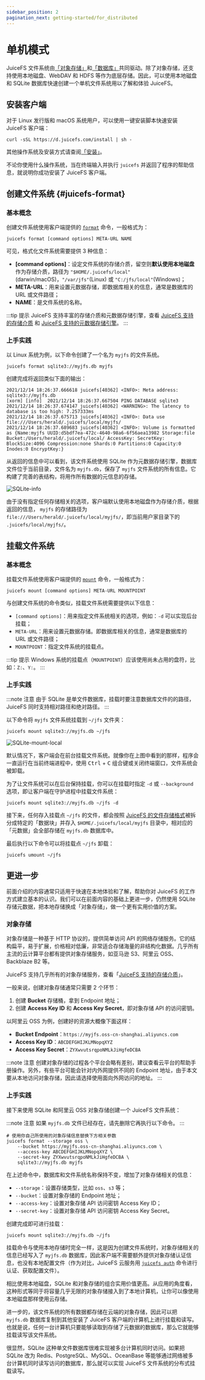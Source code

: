 ```yaml
---
sidebar_position: 2
pagination_next: getting-started/for_distributed
---
```


# 单机模式

JuiceFS 文件系统由[「对象存储」](../reference/how_to_set_up_object_storage.md)和[「数据库」](../reference/how_to_set_up_metadata_engine.md)共同驱动。除了对象存储，还支持使用本地磁盘、WebDAV 和 HDFS 等作为底层存储。因此，可以使用本地磁盘和 SQLite 数据库快速创建一个单机文件系统用以了解和体验 JuiceFS。

## 安装客户端

对于 Linux 发行版和 macOS 系统用户，可以使用一键安装脚本快速安装 JuiceFS 客户端：

```shell
curl -sSL https://d.juicefs.com/install | sh -
```

其他操作系统及安装方式请查阅[「安装」](installation.md)。

不论你使用什么操作系统，当在终端输入并执行 `juicefs` 并返回了程序的帮助信息，就说明你成功安装了 JuiceFS 客户端。

## 创建文件系统 {#juicefs-format}

### 基本概念

创建文件系统使用客户端提供的 [`format`](../reference/command_reference.mdx#format) 命令，一般格式为：

```shell
juicefs format [command options] META-URL NAME
```

可见，格式化文件系统需要提供 3 种信息：

- **[command options]**：设定文件系统的存储介质，留空则**默认使用本地磁盘**作为存储介质，路径为 `"$HOME/.juicefs/local"`(darwin/macOS)，`"/var/jfs"`(Linux) 或 `"C:/jfs/local"`(Windows)；
- **META-URL**：用来设置元数据存储，即数据库相关的信息，通常是数据库的 URL 或文件路径；
- **NAME**：是文件系统的名称。

:::tip 提示
JuiceFS 支持丰富的存储介质和元数据存储引擎，查看 [JuiceFS 支持的存储介质](../reference/how_to_set_up_object_storage.md) 和 [JuiceFS 支持的元数据存储引擎](../reference/how_to_set_up_metadata_engine.md)。
:::

### 上手实践

以 Linux 系统为例，以下命令创建了一个名为 `myjfs` 的文件系统。

```shell
juicefs format sqlite3://myjfs.db myjfs
```

创建完成将返回类似下面的输出：

```shell {1,4}
2021/12/14 18:26:37.666618 juicefs[40362] <INFO>: Meta address: sqlite3://myjfs.db
[xorm] [info]  2021/12/14 18:26:37.667504 PING DATABASE sqlite3
2021/12/14 18:26:37.674147 juicefs[40362] <WARNING>: The latency to database is too high: 7.257333ms
2021/12/14 18:26:37.675713 juicefs[40362] <INFO>: Data use file:///Users/herald/.juicefs/local/myjfs/
2021/12/14 18:26:37.689683 juicefs[40362] <INFO>: Volume is formatted as {Name:myjfs UUID:d5bdf7ea-472c-4640-98a6-6f56aea13982 Storage:file Bucket:/Users/herald/.juicefs/local/ AccessKey: SecretKey: BlockSize:4096 Compression:none Shards:0 Partitions:0 Capacity:0 Inodes:0 EncryptKey:}
```

从返回的信息中可以看到，该文件系统使用 SQLite 作为元数据存储引擎，数据库文件位于当前目录，文件名为 `myjfs.db`，保存了 `myjfs` 文件系统的所有信息。它构建了完善的表结构，将用作所有数据的元信息的存储。

![SQLite-info](../images/sqlite-info.png)

由于没有指定任何存储相关的选项，客户端默认使用本地磁盘作为存储介质，根据返回的信息， `myjfs` 的存储路径为 `file:///Users/herald/.juicefs/local/myjfs/`，即当前用户家目录下的 `.juicefs/local/myjfs/`。

## 挂载文件系统

### 基本概念

挂载文件系统使用客户端提供的 [`mount`](../reference/command_reference.mdx#mount) 命令，一般格式为：

```shell
juicefs mount [command options] META-URL MOUNTPOINT
```

与创建文件系统的命令类似，挂载文件系统需要提供以下信息：

- `[command options]`：用来指定文件系统相关的选项，例如：`-d` 可以实现后台挂载；
- `META-URL`：用来设置元数据存储。即数据库相关的信息，通常是数据库的 URL 或文件路径；
- `MOUNTPOINT`：指定文件系统的挂载点。

:::tip 提示
Windows 系统的挂载点（`MOUNTPOINT`）应该使用尚未占用的盘符，比如：`Z:`、`Y:`。
:::

### 上手实践

:::note 注意
由于 SQLite 是单文件数据库，挂载时要注意数据库文件的的路径，JuiceFS 同时支持相对路径和绝对路径。
:::

以下命令将 `myjfs` 文件系统挂载到 `~/jfs` 文件夹：

```shell
juicefs mount sqlite3://myjfs.db ~/jfs
```

![SQLite-mount-local](../images/sqlite-mount-local.png)

默认情况下，客户端会在前台挂载文件系统。就像你在上图中看到的那样，程序会一直运行在当前终端进程中，使用 <kbd>Ctrl</kbd> + <kbd>C</kbd> 组合键或关闭终端窗口，文件系统会被卸载。

为了让文件系统可以在后台保持挂载，你可以在挂载时指定 `-d` 或 `--background` 选项，即让客户端在守护进程中挂载文件系统：

```shell
juicefs mount sqlite3://myjfs.db ~/jfs -d
```

接下来，任何存入挂载点 `~/jfs` 的文件，都会按照 [JuiceFS 的文件存储格式](../introduction/architecture.md#how-juicefs-store-files)被拆分成特定的「数据块」并存入 `$HOME/.juicefs/local/myjfs` 目录中，相对应的「元数据」会全部存储在 `myjfs.db` 数据库中。

最后执行以下命令可以将挂载点 `~/jfs` 卸载：

```shell
juicefs umount ~/jfs
```

## 更进一步

前面介绍的内容通常只适用于快速在本地体验和了解，帮助你对 JuiceFS 的工作方式建立基本的认识。我们可以在前面内容的基础上更进一步，仍然使用 SQLite 存储元数据，把本地存储换成「对象存储」，做一个更有实用价值的方案。

### 对象存储

对象存储是一种基于 HTTP 协议的，提供简单访问 API 的网络存储服务。它的结构扁平，易于扩展，价格相对低廉，非常适合存储海量的非结构化数据。几乎所有主流的云计算平台都有提供对象存储服务，如亚马逊 S3、阿里云 OSS、Backblaze B2 等。

JuiceFS 支持几乎所有的对象存储服务，查看「[JuiceFS 支持的存储介质](../reference/how_to_set_up_object_storage.md)」。

一般来说，创建对象存储通常只需要 2 个环节：

1. 创建 **Bucket** 存储桶，拿到 Endpoint 地址；
2. 创建 **Access Key ID** 和 **Access Key Secret**，即对象存储 API 的访问密钥。

以阿里云 OSS 为例，创建好的资源大概像下面这样：

- **Bucket Endpoint**：`https://myjfs.oss-cn-shanghai.aliyuncs.com`
- **Access Key ID**：`ABCDEFGHIJKLMNopqXYZ`
- **Access Key Secret**：`ZYXwvutsrqpoNMLkJiHgfeDCBA`

:::note 注意
创建对象存储的过程各个平台会略有差别，建议查看云平台的帮助手册操作。另外，有些平台可能会针对内外网提供不同的 Endpoint 地址，由于本文要从本地访问对象存储，因此请选择使用面向外网访问的地址。
:::

### 上手实践

接下来使用 SQLite 和阿里云 OSS 对象存储创建一个 JuiceFS 文件系统：

:::note 注意
如果 `myjfs.db` 文件已经存在，请先删除它再执行以下命令。
:::

```shell
# 使用你自己所使用的对象存储信息替换下方相关参数
juicefs format --storage oss \
    --bucket https://myjfs.oss-cn-shanghai.aliyuncs.com \
    --access-key ABCDEFGHIJKLMNopqXYZ \
    --secret-key ZYXwvutsrqpoNMLkJiHgfeDCBA \
    sqlite3://myjfs.db myjfs
```

在上述命令中，数据库和文件系统名称保持不变，增加了对象存储相关的信息：

- `--storage`：设置存储类型，比如 `oss`、`s3` 等；
- `--bucket`：设置对象存储的 Endpoint 地址；
- `--access-key`：设置对象存储 API 访问密钥 Access Key ID；
- `--secret-key`：设置对象存储 API 访问密钥 Access Key Secret。

创建完成即可进行挂载：

```shell
juicefs mount sqlite3://myjfs.db ~/jfs
```

挂载命令与使用本地存储时完全一样，这是因为创建文件系统时，对象存储相关的信息已经写入了 `myjfs.db` 数据库，因此客户端不需要额外提供对象存储认证信息，也没有本地配置文件（作为对比，JuiceFS 云服务用 [`juicefs auth`](https://juicefs.com/docs/zh/cloud/reference/commands_reference/#auth) 命令进行认证、获取配置文件）。

相比使用本地磁盘，SQLite 和对象存储的组合实用价值更高。从应用的角度看，这种形式等同于将容量几乎无限的对象存储接入到了本地计算机，让你可以像使用本地磁盘那样使用云存储。

进一步的，该文件系统的所有数据都存储在云端的对象存储，因此可以把 `myjfs.db` 数据库复制到其他安装了 JuiceFS 客户端的计算机上进行挂载和读写。也就是说，任何一台计算机只要能够读取到存储了元数据的数据库，那么它就能够挂载读写该文件系统。

很显然，SQLite 这种单文件数据库很难实现被多台计算机同时访问。如果把 SQLite 改为 Redis、PostgreSQL、MySQL、OceanBase 等能够通过网络被多台计算机同时读写访问的数据库，那么就可以实现 JuiceFS 文件系统的分布式挂载读写。
